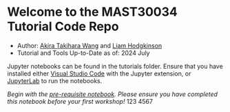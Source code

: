 # Welcome to the MAST30034 Tutorial Code Repo
- Author: [Akira Takihara Wang](https://github.com/VoLKyyyOG) and [Liam Hodgkinson](http://www.liamhodgkinson.com)
- Tutorial and Tools Up-to-Date as of: 2024 July

Jupyter notebooks can be found in the tutorials folder. Ensure that you have installed either [Visual Studio Code](https://code.visualstudio.com/) with the Jupyter extension, or [JupyterLab](https://jupyterlab.readthedocs.io/) to run the notebooks.

*Begin with the [pre-requisite notebook](https://github.com/liamhodg/MAST30034_Python/blob/main/tutorials/Python_PreReq_Notebook.ipynb). Please ensure you have completed this notebook before your first workshop!* 123 4567
